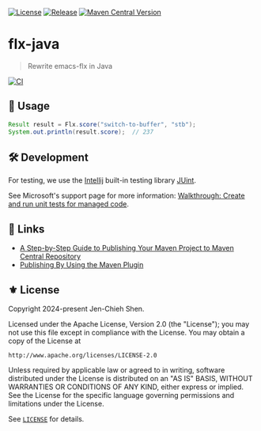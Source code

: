 [![License](https://img.shields.io/badge/License-Apache_2.0-green.svg)](https://opensource.org/licenses/Apache-2.0)
[![Release](https://img.shields.io/github/tag/the-flx/flx-java.svg?label=release&logo=github)](https://github.com/the-flx/flx-java/releases/latest)
[![Maven Central Version](https://img.shields.io/maven-central/v/io.github.the-flx/flx-java?logo=sonatype)](https://central.sonatype.com/artifact/io.github.the-flx/flx-java)

# flx-java
> Rewrite emacs-flx in Java

[![CI](https://github.com/the-flx/flx-java/actions/workflows/test.yml/badge.svg)](https://github.com/the-flx/flx-java/actions/workflows/test.yml)

## 🔨 Usage

```java
Result result = Flx.score("switch-to-buffer", "stb");
System.out.println(result.score);  // 237
```

## 🛠️ Development

For testing, we use the [Intellij][] built-in testing library [JUint][].

See Microsoft's support page for more information: [Walkthrough: Create and run unit tests for managed code](https://learn.microsoft.com/en-us/visualstudio/test/walkthrough-creating-and-running-unit-tests-for-managed-code).

## 🔗 Links

- [A Step-by-Step Guide to Publishing Your Maven Project to Maven Central Repository](https://medium.com/@hydrurdgn/a-step-by-step-guide-to-publishing-your-maven-project-to-maven-central-repository-7a8928b5e5f5)
- [Publishing By Using the Maven Plugin](https://central.sonatype.org/publish/publish-portal-maven/#wait-for-publishing)

## ⚜ License

Copyright 2024-present Jen-Chieh Shen.

Licensed under the Apache License, Version 2.0 (the "License");
you may not use this file except in compliance with the License.
You may obtain a copy of the License at

    http://www.apache.org/licenses/LICENSE-2.0

Unless required by applicable law or agreed to in writing, software
distributed under the License is distributed on an "AS IS" BASIS,
WITHOUT WARRANTIES OR CONDITIONS OF ANY KIND, either express or implied.
See the License for the specific language governing permissions and
limitations under the License.

See [`LICENSE`](./LICENSE) for details.


<!-- Links -->

[Intellij]: https://www.jetbrains.com/idea/
[JUint]: https://junit.org/
